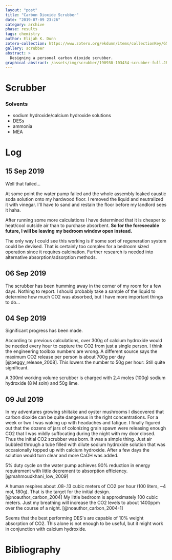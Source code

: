 ```yaml
---
layout: "post"
title: "Carbon Dioxide Scrubber"
date: "2019-07-09 23:26"
category: archive
phase: results
tags: chemistry
author: Elijah K. Dunn
zotero-collection: https://www.zotero.org/ekdunn/items/collectionKey/G5QGA3YQ
gallery: scrubber
abstract: >
  Designing a personal carbon dioxide scrubber.
graphical-abstract: /assets/img/scrubber/190930-103434-scrubber-full.JPG
---
```


# Scrubber

### Solvents
- sodium hydroxide/calcium hydroxide solutions
- DESs
- ammonia
- MEA

# Log

## 15 Sep 2019
Well that failed...

At some point the water pump failed and the whole assembly leaked caustic soda solution onto my hardwood floor. I removed the liquid and neutralized it with vinegar. I'll have to sand and restain the floor before my landlord sees it haha.

After running some more calculations I have determined that it is cheaper to heat/cool outside air than to purchase absorbent. **So for the foreseeable future, I will be leaving my bedroom window open instead.**

The only way I could see this working is if some sort of regeneration system could be devised. That is certainly too complex for a bedroom sized operation since it requires calcination. Further research is needed into alternative absorption/adsorption methods.

## 06 Sep 2019
The scrubber has been humming away in the corner of my room for a few days. Nothing to report. I should probably take a sample of the liquid to determine how much CO2 was absorbed, but I have more important things to do...

## 04 Sep 2019
Significant progress has been made.

According to previous calculations, over 300g of calcium hydroxide would be needed every hour to capture the CO2 from just a single person. I think the engineering toolbox numbers are wrong. A different source says the maximum CO2 release per person is about 700g per day [@peggy_release_2008]. This lowers the number to 50g per hour: Still quite significant.

A 300ml working volume scrubber is charged with 2.4 moles (100g) sodium hydroxide (8 M soln) and 50g lime.

## 09 Jul 2019
In my adventures growing shiitake and oyster mushrooms I discovered that carbon dioxide can be quite dangerous in the right concentrations. For a week or two I was waking up with headaches and fatigue. I finally figured out that the dozens of jars of colonizing grain spawn were releasing enough CO2 that I was mildly suffocating during the night with my door closed. Thus the initial CO2 scrubber was born. It was a simple thing. Just air bubbled through a tube filled with dilute sodium hydroxide solution that was occasionally topped up with calcium hydroxide. After a few days the solution would turn clear and more CaOH was added.

5% duty cycle on the water pump achieves 90% reduction in energy requirement with little decrement to absorption efficiency. [@mahmoudkhani_low_2009]

A human respires about .08-.13 cubic meters of CO2 per hour (100 liters, ~4 mol, 180g). That is the target for the initial design. [@noauthor_carbon_2004] My little bedroom is approximately 100 cubic meters. Just my breathing will increase the CO2 levels to about 1400ppm over the course of a night. [@noauthor_carbon_2004-1]

Seems that the best performing DES's are capable of 10% weight absorption of CO2. This alone is not enough to be useful, but it might work in conjunction with calcium hydroxide.

# Bibliography

<!--notes-->

<!--links-->
